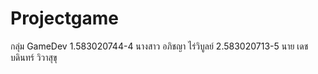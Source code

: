 # Projectgame
กลุ่ม GameDev 1.583020744-4 นางสาว อภิชญา ไร่วิบูลย์ 2.583020713-5 นาย เดชบดินทร์ วิวาสุขุ

